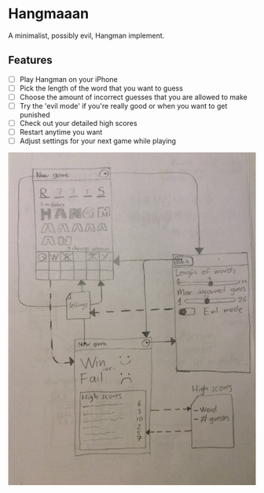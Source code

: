 Hangmaaan
=========

A minimalist, possibly evil, Hangman implement.

## Features

- [ ] Play Hangman on your iPhone
- [ ] Pick the length of the word that you want to guess
- [ ] Choose the amount of incorrect guesses that you are allowed to make
- [ ] Try the 'evil mode' if you're really good or when you want to get punished
- [ ] Check out your detailed high scores
- [ ] Restart anytime you want
- [ ] Adjust settings for your next game while playing

![Application flow](ui_flow.jpg)
